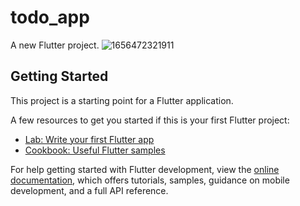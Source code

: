 # todo_app

A new Flutter project.
![1656472321911](https://user-images.githubusercontent.com/109977202/180910264-6143d174-0bac-4e21-b978-a46f0aff9e58.jpg)


## Getting Started

This project is a starting point for a Flutter application.

A few resources to get you started if this is your first Flutter project:

- [Lab: Write your first Flutter app](https://docs.flutter.dev/get-started/codelab)
- [Cookbook: Useful Flutter samples](https://docs.flutter.dev/cookbook)

For help getting started with Flutter development, view the
[online documentation](https://docs.flutter.dev/), which offers tutorials,
samples, guidance on mobile development, and a full API reference.
